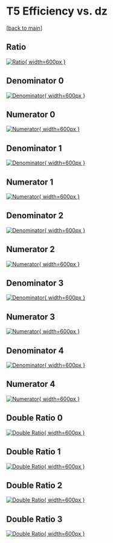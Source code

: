 # T5 Efficiency vs. dz

[[back to main](./)]



## Ratio

[![Ratio](../mtv/var/T5_loweta_13_0_eff_dz.png){ width=600px }](../mtv/var/T5_loweta_13_0_eff_dz.pdf)

## Denominator 0

[![Denominator](../mtv/den/T5_loweta_13_0_eff_dz_den0.png){ width=600px }](../mtv/den/T5_loweta_13_0_eff_dz_den0.pdf)

## Numerator 0

[![Numerator](../mtv/num/T5_loweta_13_0_eff_dz_num0.png){ width=600px }](../mtv/num/T5_loweta_13_0_eff_dz_num0.pdf)

## Denominator 1

[![Denominator](../mtv/den/T5_loweta_13_0_eff_dz_den1.png){ width=600px }](../mtv/den/T5_loweta_13_0_eff_dz_den1.pdf)

## Numerator 1

[![Numerator](../mtv/num/T5_loweta_13_0_eff_dz_num1.png){ width=600px }](../mtv/num/T5_loweta_13_0_eff_dz_num1.pdf)

## Denominator 2

[![Denominator](../mtv/den/T5_loweta_13_0_eff_dz_den2.png){ width=600px }](../mtv/den/T5_loweta_13_0_eff_dz_den2.pdf)

## Numerator 2

[![Numerator](../mtv/num/T5_loweta_13_0_eff_dz_num2.png){ width=600px }](../mtv/num/T5_loweta_13_0_eff_dz_num2.pdf)

## Denominator 3

[![Denominator](../mtv/den/T5_loweta_13_0_eff_dz_den3.png){ width=600px }](../mtv/den/T5_loweta_13_0_eff_dz_den3.pdf)

## Numerator 3

[![Numerator](../mtv/num/T5_loweta_13_0_eff_dz_num3.png){ width=600px }](../mtv/num/T5_loweta_13_0_eff_dz_num3.pdf)

## Denominator 4

[![Denominator](../mtv/den/T5_loweta_13_0_eff_dz_den4.png){ width=600px }](../mtv/den/T5_loweta_13_0_eff_dz_den4.pdf)

## Numerator 4

[![Numerator](../mtv/num/T5_loweta_13_0_eff_dz_num4.png){ width=600px }](../mtv/num/T5_loweta_13_0_eff_dz_num4.pdf)

## Double Ratio 0

[![Double Ratio](../mtv/ratio/T5_loweta_13_0_eff_dz_ratio0.png){ width=600px }](../mtv/ratio/T5_loweta_13_0_eff_dz_ratio0.pdf)

## Double Ratio 1

[![Double Ratio](../mtv/ratio/T5_loweta_13_0_eff_dz_ratio1.png){ width=600px }](../mtv/ratio/T5_loweta_13_0_eff_dz_ratio1.pdf)

## Double Ratio 2

[![Double Ratio](../mtv/ratio/T5_loweta_13_0_eff_dz_ratio2.png){ width=600px }](../mtv/ratio/T5_loweta_13_0_eff_dz_ratio2.pdf)

## Double Ratio 3

[![Double Ratio](../mtv/ratio/T5_loweta_13_0_eff_dz_ratio3.png){ width=600px }](../mtv/ratio/T5_loweta_13_0_eff_dz_ratio3.pdf)

